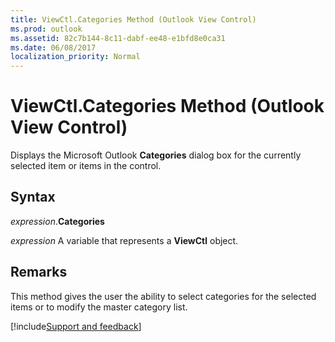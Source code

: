 ```yaml
---
title: ViewCtl.Categories Method (Outlook View Control)
ms.prod: outlook
ms.assetid: 82c7b144-8c11-dabf-ee48-e1bfd8e0ca31
ms.date: 06/08/2017
localization_priority: Normal
---
```



# ViewCtl.Categories Method (Outlook View Control)

Displays the Microsoft Outlook  **Categories** dialog box for the currently selected item or items in the control.


## Syntax

_expression_.**Categories**

_expression_ A variable that represents a **ViewCtl** object.


## Remarks

This method gives the user the ability to select categories for the selected items or to modify the master category list.

[!include[Support and feedback](~/includes/feedback-boilerplate.md)]